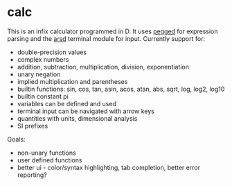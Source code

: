 # calc
This is an infix calculator programmed in D. It uses [pegged](https://github.com/PhilippeSigaud/Pegged/) for expression parsing and the [arsd](https://github.com/adamdruppe/arsd) terminal module for input.
Currently support for:
* double-precision values
* complex numbers
* addition, subtraction, multiplication, division, exponentiation
* unary negation
* implied multiplication and parentheses
* builtin functions: sin, cos, tan, asin, acos, atan, abs, sqrt, log, log2, log10
* builtin constant pi
* variables can be defined and used
* terminal input can be navigated with arrow keys
* quantities with units, dimensional analysis
* SI prefixes

Goals:
* non-unary functions
* user defined functions
* better ui - color/syntax highlighting, tab completion, better error reporting?
